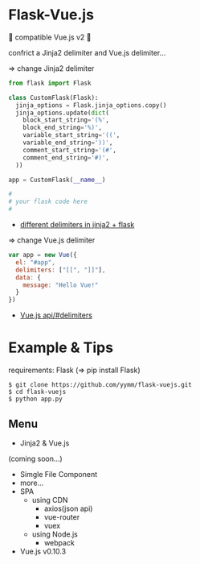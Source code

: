 # Flask-Vue.js

🍣 compatible Vue.js v2 🍣

confrict a Jinja2 delimiter and Vue.js delimiter...

=> change Jinja2 delimiter

```python
from flask import Flask

class CustomFlask(Flask):
  jinja_options = Flask.jinja_options.copy()
  jinja_options.update(dict(
    block_start_string='(%',
    block_end_string='%)',
    variable_start_string='((',
    variable_end_string='))',
    comment_start_string='(#',
    comment_end_string='#)',
  ))

app = CustomFlask(__name__)

#
# your flask code here
#
```

- [different delimiters in jinja2 + flask](https://gist.github.com/lost-theory/3925738 "different delimiters in jinja2 + flask")

=> change Vue.js delimiter

```javascript
var app = new Vue({
  el: "#app",
  delimiters: ["[[", "]]"],
  data: {
    message: "Hello Vue!"
  }
})
```

- [Vue.js api/#delimiters](https://vuejs.org/v2/api/#delimiters "Vue.js api/#delimiters")

# Example & Tips

requirements: Flask (=> pip install Flask)

```
$ git clone https://github.com/yymm/flask-vuejs.git
$ cd flask-vuejs
$ python app.py
```

## Menu

- Jinja2 & Vue.js

(coming soon...)

- Simgle File Component
- more...
- SPA
  - using CDN
    - axios(json api)
    - vue-router
    - vuex
  - using Node.js
    - webpack
- Vue.js v0.10.3
